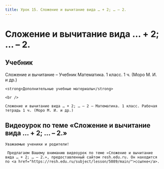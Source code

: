 ```yaml
---
title: Урок 15. Сложение и вычитание вида … + 2; … – 2.
---
```


# Сложение и вычитание вида … + 2; … – 2.

## Учебник

Сложение и вычитание – Учебник Математика. 1 класс. 1 ч. (Моро М. И. и др.)

<p>
	<strong>Дополнительные учебные материалы</strong> 
</p>
<p>
	<br /> 
</p>
<p>
	Сложение и вычитание вида … + 2; … – 2 – Математика. 1 класс. Рабочая тетрадь 1 ч. (Моро М. И. и др.)
</p>

## Видеоурок по теме «Сложение и вычитание вида … + 2; … – 2.»

<p>
	Уважаемые ученики и родители!  
</p>
<p>
	 Предлагаем Вашему вниманию видеоурок по теме «Сложение и вычитание вида … + 2; … – 2.», предоставленный сайтом resh.edu.ru. Он находится по <a href="https://resh.edu.ru/subject/lesson/5089/main/">ссылке</a>.
</p>